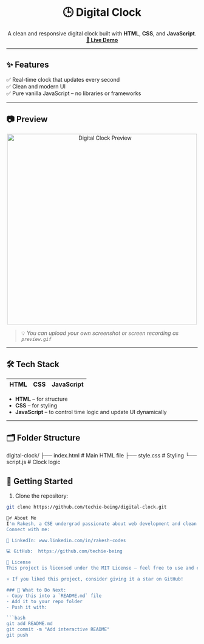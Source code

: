 <h1 align="center">🕒 Digital Clock</h1>

<p align="center">
  A clean and responsive digital clock built with <strong>HTML</strong>, <strong>CSS</strong>, and <strong>JavaScript</strong>.
  <br />
  <a href="https://techie-being.github.io/digital-clock/" target="_blank"><strong>🔗 Live Demo</strong></a>
</p>

---

## ✨ Features

✅ Real-time clock that updates every second  
✅ Clean and modern UI    
✅ Pure vanilla JavaScript – no libraries or frameworks

---

## 📷 Preview

<p align="center">
  <img src="https://github.com/techie-being/digital-clock/raw/main/preview.gif" alt="Digital Clock Preview" width="500"/>
</p>

> 💡 *You can upload your own screenshot or screen recording as `preview.gif`*

---

## 🛠 Tech Stack

| HTML | CSS | JavaScript |
|------|-----|------------|

- **HTML** – for structure  
- **CSS** – for styling  
- **JavaScript** – to control time logic and update UI dynamically

---

## 🗂 Folder Structure

digital-clock/
├── index.html # Main HTML file
├── style.css # Styling
└── script.js # Clock logic

## 🚀 Getting Started

1. Clone the repository:
```bash
git clone https://github.com/techie-being/digital-clock.git

🙋‍♂️ About Me
I'm Rakesh, a CSE undergrad passionate about web development and clean UI design.
Connect with me:

💼 LinkedIn: www.linkedin.com/in/rakesh-codes

💻 GitHub:  https://github.com/techie-being

📃 License
This project is licensed under the MIT License – feel free to use and customize it!

⭐️ If you liked this project, consider giving it a star on GitHub!

### 📌 What to Do Next:
- Copy this into a `README.md` file
- Add it to your repo folder
- Push it with:

```bash
git add README.md
git commit -m "Add interactive README"
git push